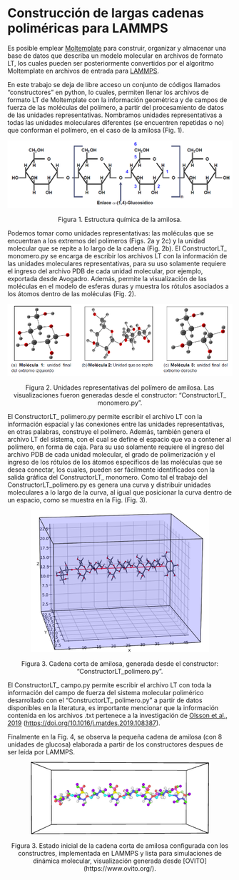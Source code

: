 # Construcción de largas cadenas poliméricas para LAMMPS

Es posible emplear [Moltemplate](https://www.moltemplate.org/) para construir, organizar y almacenar una base de datos que describa un modelo molecular en archivos de formato LT, los cuales pueden ser posteriormente convertidos por el algoritmo Moltemplate en archivos de entrada para [LAMMPS](https://lammps.sandia.gov/).

En este trabajo se deja de libre acceso un conjunto de códigos llamados “constructores” en python, lo cuales, permiten llenar los archivos de formato LT de Moltemplate con la información geométrica y de campos de fuerza de las moléculas del polímero, a partir del procesamiento de datos de las unidades representativas. Nombramos unidades representativas a todas las unidades moleculares diferentes (se encuentren repetidas o no) que conforman el polímero, en el caso de la amilosa (Fig. 1).

<p align="center">
<img src="https://github.com/daniastor/Polimeros-Biodegradables/blob/main/Imagenes/Estructura_Amilosa.PNG" width="600" height="">
</p>
<p align="center">
Figura 1. Estructura química de la amilosa.
</p>

Podemos tomar como unidades representativas: las moléculas que se encuentran a los extremos del polímeros (Figs. 2a y 2c) y la unidad molecular que se repite a lo largo de la cadena (Fig. 2b). El ConstructorLT_ monomero.py se encarga de escribir los archivos LT con la información de las unidades moleculares representativas, para su uso solamente requiere el ingreso del archivo PDB de cada unidad molecular, por ejemplo, exportada desde Avogadro. Además, permite la visualización de las moléculas en el modelo de esferas duras y muestra los rótulos asociados a los átomos dentro de las moléculas (Fig. 2).

<p align="center">
<img src="https://github.com/daniastor/Polimeros-Biodegradables/blob/main/Imagenes/Unidades_repre.PNG" width="600" height="">
</p>
<p align="center">
Figura 2. Unidades representativas del polímero de amilosa. Las visualizaciones fueron generadas
desde el constructor: “ConstructorLT_ monomero.py”.
</p>

El ConstructorLT_ polimero.py permite escribir el archivo LT con la información espacial y las conexiones entre las unidades representativas, en otras palabras, construye el polímero. Además, también genera el archivo LT del sistema, con el cual se define el espacio que va a contener al polímero, en forma de caja. Para su uso solamente requiere el ingreso del archivo PDB de cada unidad molecular, el grado de polimerización y el ingreso de los rótulos de los átomos específicos de las moléculas que se desea conectar, los cuales, pueden ser fácilmente identificados con la salida gráfica del ConstructorLT_ monomero. Como tal el trabajo del ConstructorLT_polimero.py es genera una curva y distribuir unidades moleculares a lo largo de la curva, al igual que posicionar la curva dentro de un espacio,
como se muestra en la Fig. (Fig. 3).

<p align="center">
<img src="https://github.com/daniastor/Polimeros-Biodegradables/blob/main/Imagenes/Camilosa.svg" width="400" height="">
</p>
<p align="center">
Figura 3. Cadena corta de amilosa, generada desde el constructor: “ConstructorLT_polimero.py”.
</p>

El ConstructorLT_ campo.py permite escribir el archivo LT con toda la información del campo de fuerza del sistema molecular polimérico desarrollado con el “ConstructorLT_ polimero.py” a partir de datos disponibles en la literatura, es importante mencionar que la información contenida en los archivos .txt pertenece a la investigación de [Olsson et al., 2019](https://www.sciencedirect.com/science/article/pii/S0264127519308251) (https://doi.org/10.1016/j.matdes.2019.108387). 

Finalmente en la Fig. 4, se observa la pequeña cadena de amilosa (con 8 unidades de glucosa) elaborada a partir de los constructores despues de ser leída por LAMMPS.

<p align="center">
<img src="https://github.com/daniastor/Polimeros-Biodegradables/blob/main/Imagenes/U8_EstadoInicial.png" width="400" height="">
</p>
<p align="center">
Figura 3. Estado inicial de la cadena corta de amilosa configurada con los constructres, implementada en LAMMPS y lista para simulaciones de dinámica molecular, visualización generada desde [OVITO](https://www.ovito.org/).
</p>
